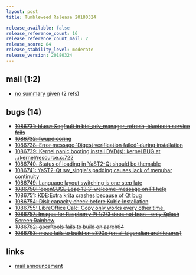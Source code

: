 ```yaml
---
layout: post
title: Tumbleweed Release 20180324

release_available: false
release_reference_count: 16
release_reference_count_mail: 2
release_score: 84
release_stability_level: moderate
release_version: 20180324
---
```


## mail (1:2)

- [no summary given](https://lists.opensuse.org/opensuse-factory/2018-03/msg00629.html) (2 refs)

## bugs (14)

<!--more-->

- ~~[1086731: bluez: Segfault in btd_adv_manager_refresh, bluetooth service fails](https://bugzilla.opensuse.org/show_bug.cgi?id=1086731)~~
- ~~[1086732: fwupd coring](https://bugzilla.opensuse.org/show_bug.cgi?id=1086732)~~
- ~~[1086738: Error message 'Digest verification failed' during installation](https://bugzilla.opensuse.org/show_bug.cgi?id=1086738)~~
- [1086739: Kernel panic booting install DVD(s): kernel BUG at ../kernel/resource.c:722](https://bugzilla.opensuse.org/show_bug.cgi?id=1086739)
- ~~[1086740: Status of loading in YaST2-Qt should be themable](https://bugzilla.opensuse.org/show_bug.cgi?id=1086740)~~
- [1086741: YaST2-Qt sw_single's padding causes lack of menubar continuity](https://bugzilla.opensuse.org/show_bug.cgi?id=1086741)
- ~~[1086749: Language layout switching is one step late](https://bugzilla.opensuse.org/show_bug.cgi?id=1086749)~~
- ~~[1086750: 'openSUSE Leap 13.3' welcome-message on F1 help](https://bugzilla.opensuse.org/show_bug.cgi?id=1086750)~~
- [1086751: KDE:Extra krita crashes because of Qt bug](https://bugzilla.opensuse.org/show_bug.cgi?id=1086751)
- ~~[1086754: Disk capacity check before Kubic Installation](https://bugzilla.opensuse.org/show_bug.cgi?id=1086754)~~
- [1086755: LibreOffice Calc: Copy only works every other time.](https://bugzilla.opensuse.org/show_bug.cgi?id=1086755)
- ~~[1086757: Images for Raspberry Pi 1/2/3 does not boot - only Splash Screen Rainbow](https://bugzilla.opensuse.org/show_bug.cgi?id=1086757)~~
- ~~[1086762: gperftools fails to build on aarch64](https://bugzilla.opensuse.org/show_bug.cgi?id=1086762)~~
- ~~[1086763: mozc fails to build on s390x (on all bigendian architetures)](https://bugzilla.opensuse.org/show_bug.cgi?id=1086763)~~



## links

- [mail announcement](https://lists.opensuse.org/opensuse-factory/2018-03/msg00616.html)
